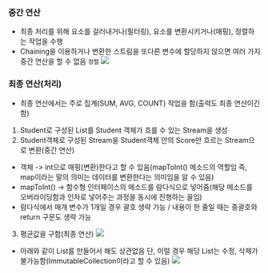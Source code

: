 ### 중간 연산
- 최종 처리를 위해 요소를 걸러내거나(필터링), 요소를 변환시키거나(매핑), 정렬하는 작업을 수행
- Chaining을 이용하거나 변환한 스트림을 또다른 변수에 할당하지 않으면 여러 가지 중간 연산을 할 수 없음
`정렬`
![](../../README_resources/Pasted%20image%2020231024143450.png)
### 최종 연산(처리)
- 최종 연산에서는 주로 집계(SUM, AVG, COUNT) 작업을 함(출력도 최종 연산이긴 함)

1. Student로 구성된 List를 Student 객체가 흐를 수 있는 Stream을 생성
2. Student객체로 구성된 Stream을 Student객체 안의 Score만 흐르는 Stream으로 변환(중간 연산)
- 객체 -> int으로 매핑(변환)한다고 할 수 있음(mapToInt() 메소드의 역할임 즉, map이라는 말의 의미는 데이터를 변환한다는 의미임을 알 수 있음)
- mapToInt() -> 함수형 인터페이스의 메소드를 람다식으로 넣어줌(해당 메소드를 오버라이딩함과 인자로 넣어주는 과정을 동시에 진행하는 꼴임)
- 람다식에서 매개 변수가 1개일 경우 괄호 생략 가능 / 내용이 한 줄일 때는 중괄호와 return 구문도 생략 가능
3. 평균값을 구함(최종 연산)
![](../../README_resources/Pasted%20image%2020231024005311.png)
- 아래와 같이 List를 만들어서 해도 상관없음 단, 이럴 경우 해당 List는 수정, 삭제가 불가능함(ImmutableCollection이라고 할 수 있음)
![](../../README_resources/Pasted%20image%2020231024010032.png)
